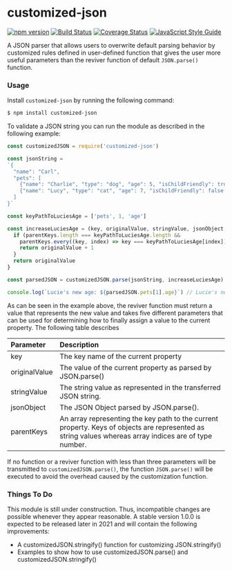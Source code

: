 # customized-json

 [![npm version](https://badge.fury.io/js/customized-json.svg)](https://badge.fury.io/js/customized-json)
 [![Build Status](https://travis-ci.com/SebastianG77/customized-json.svg?branch=master)](https://travis-ci.com/SebastianG77/customized-json)
 [![Coverage Status](https://coveralls.io/repos/github/SebastianG77/customized-json/badge.svg?branch=master)](https://coveralls.io/github/SebastianG77/customized-json?branch=master)
 [![JavaScript Style Guide](https://img.shields.io/badge/code_style-standard-brightgreen.svg)](https://standardjs.com)

 A JSON parser that allows users to overwrite default parsing behavior by customized rules defined in user-defined function that gives the user more useful parameters than the reviver function of default `JSON.parse()` function.

### Usage

Install `customized-json` by running the following command:

```bash
$ npm install customized-json
```

To validate a JSON string you can run the module as described in the following example:

```javascript
const customizedJSON = require('customized-json')

const jsonString = 
`{
  "name": "Carl",
  "pets": [
    {"name": "Charlie", "type": "dog", "age": 5, "isChildFriendly": true },
    {"name": "Lucy", "type": "cat", "age": 7, "isChildFriendly": false }
  ]
}`

const keyPathToLuciesAge = ['pets', 1, 'age']

const increaseLuciesAge = (key, originalValue, stringValue, jsonObject, parentKeys) => {
  if (parentKeys.length === keyPathToLuciesAge.length &&
    parentKeys.every((key, index) => key === keyPathToLuciesAge[index])) {
    return originalValue + 1
  }
  return originalValue
}

const parsedJSON = customizedJSON.parse(jsonString, increaseLuciesAge)

console.log(`Lucie's new age: ${parsedJSON.pets[1].age}`) // Lucie's new age: 8
```

As can be seen in the example above, the reviver function must return a value that represents the new value and takes five different parameters that can be used for determining how to finally assign a value to the current property. The following table describes 

|Parameter|Description|
|:--|:--|
|key|The key name of the current property
|originalValue|The value of the current property as parsed by JSON.parse()
|stringValue|The string value as represented in the transferred JSON string.
|jsonObject|The JSON Object parsed by JSON.parse(). 
|parentKeys|An array representing the key path to the current property. Keys of objects are represented as string values whereas array indices are of type number.

If no function or a reviver function with less than three parameters will be transmitted to `customizedJSON.parse()`, the function `JSON.parse()` will be executed to avoid the overhead caused by the customization function.

### Things To Do
This module is still under construction. Thus, incompatible changes are possible whenever they appear reasonable. A stable version 1.0.0 is expected to be released later in 2021 and will contain the following improvements:

- A customizedJSON.stringify() function for customizing JSON.stringify()
- Examples to show how to use customizedJSON.parse() and customizedJSON.stringify()

